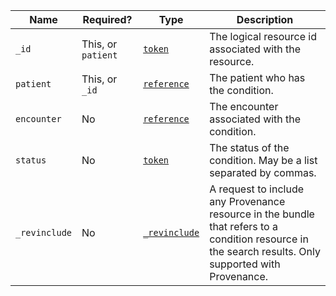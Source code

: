  Name|Required?|Type|Description
---------------|----------------------------------------------|------------------------------------------------------------|----------------------------------------------------------------------------------------------------------------------------
 `_id`|This, or `patient`|[`token`](https://hl7.org/fhir/R4/search.html#token)|The logical resource id associated with the resource.
 `patient`	|This, or `_id`					|[`reference`](https://hl7.org/fhir/r4/search.html#reference)|The patient who has the condition.
 `encounter`|No 										|[`reference`](https://hl7.org/fhir/r4/search.html#reference)|The encounter associated with the condition.
 `status`|No 										|[`token`](https://hl7.org/fhir/R4/search.html#token)|The status of the condition. May be a list separated by commas.
 `_revinclude`|No 										|[`_revinclude`](https://hl7.org/fhir/search.html#revinclude)|A request to include any Provenance resource in the bundle that refers to a condition resource in the search results. Only supported with Provenance.
